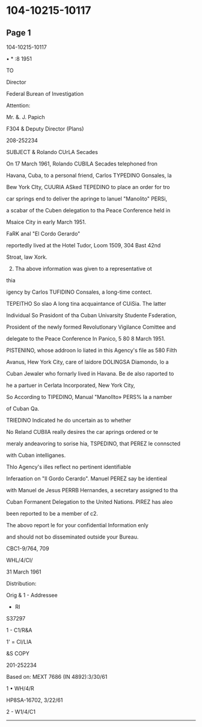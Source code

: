 # 104-10215-10117

## Page 1

104-10215-10117

• * :8 1951

TO

Director

Federal Burean of Investigation

Attention:

Mr. &. J. Papich

F304 & Deputy Director (Plans)

208-252234

SUBJECT & Rolando CUrLA Secades

On 17 March 1961, Rolando CUBILA Secades telephoned fron

Havana, Cuba, to a personal friend, Carlos TYPEDINO Gonsales, la

Bew York CIty, CUURIA ASked TEPEDINO to place an order for tro

car springs end to deliver the apringe to lanuel "Manolito" PERSi,

a scabar of the Cuben delegation to tha Peace Conference held in

Msaice City in early March 1951.

FaRK anal "El Cordo Gerardo"

reportedly lived at the Hotel Tudor, Loom 1509, 304 Bast 42nd

Stroat, law Xork.

2. Tha above information was given to a representative ot

thia

igency by Carlos TUFIDINO Consales, a long-time contect.

TEPEITHO So slao A long tina acquaintance of CUiSia. The latter

Individual So Prasidont of tha Cuban Univarsity Studente Fsderation,

Prosident of the newly formed Revolutlonary Vigilance Comittee and

delegate to the Peace Conference In Panico, 5 80 8 March 1951.

PISTENINO, whose addroon lo liated in this Agency's file as 580 Filth

Avanus, Hew York City, care of laidore DOLINGSA Diamondo, lo a

Cuban Jewaler who fornarly lived in Havana. Be de also raported to

he a partuer in Cerlata Incorporated, New York City,

So According to TIPEDINO, Manual "ManolIto» PERS% la a namber

of Cuban Qa.

TRIEDINO Indicated he do uncertain as to whether

No Reland CUBIlA really desires the car aprings ordered or te

meraly andeavoring to sorise hia, TSPEDINO, that PEREZ le connscted

with Cuban intelliganes.

Thlo Agency's illes reflect no pertinent identifiable

Inferaation on "Il Gordo Cerardo". Manuel PEREZ say be identieal

with Manuel de Jesus PERRB Hernandes, a secretary assigned to tha

Cuban Formanent Delegation to the United Nations. PIREZ has aleo

been reported to be a member of c2.

The abovo report le for your confidential Information enly

and should not bo disseminated outside your Bureau.

CBC1-9/764, 709

WHL/4/CI/

31 March 1961

Distribution:

Orig & 1 - Addressee

- RI

S37297

1 - C1/R&A

1' = CI/LIA

&S COPY

201-252234

Based on: MEXT 7686 (IN 4892):3/30/61

1 • WH/4/R

HP8SA-16702, 3/22/61

2 - W1/4/C1

---


